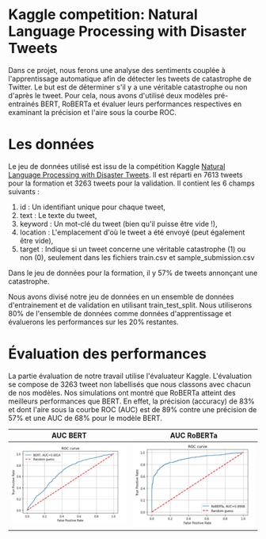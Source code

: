 # Kaggle competition: Natural Language Processing with Disaster Tweets
Dans ce projet, nous ferons une analyse des sentiments couplée à l'apprentissage automatique afin de détecter les tweets de catastrophe de Twitter. Le
but est de déterminer s'il y a une véritable catastrophe ou non d'après le tweet.
Pour cela, nous avons d'utilisé deux modèles pré-entrainés BERT, RoBERTa et évaluer leurs performances respectives en examinant la précision et l'aire sous
la courbe ROC.

# Les données
Le jeu de données utilisé est issu de la compétition Kaggle [Natural Language Processing with Disaster Tweets](https://www.kaggle.com/competitions/nlp-getting-started).
Il est réparti en 7613 tweets pour la formation et 3263 tweets pour la validation.
Il contient les 6 champs suivants :

1. id : Un identifiant unique pour chaque tweet,
2. text : Le texte du tweet,
3. keyword : Un mot-clé du tweet (bien qu'il puisse être vide !),
4. location : L'emplacement d'où le tweet a été envoyé (peut également être
vide),
5. target : Indique si un tweet concerne une véritable catastrophe (1) ou
non (0), seulement dans les fichiers train.csv et sample_submission.csv

Dans le jeu de données pour la formation, il y 57% de tweets annonçant une catastrophe.

Nous avons divisé notre jeu de données en un ensemble de données d'entrainement et de validation en utilisant train_test_split. Nous utiliserons 80% de l'ensemble de 
données comme données d'apprentissage et évaluerons les performances sur les 20% restantes.

# Évaluation des performances
La partie évaluation de notre travail utilise l'évaluateur Kaggle. L'évaluation se compose de 3263 tweet non labellisés que nous classons avec chacun de
nos modèles. Nos simulations ont montré que RoBERTa atteint des meilleurs performances que BERT. En effet, la précision (accuracy) de 83% et dont l'aire
sous la courbe ROC (AUC) est de 89% contre une précision de 57% et une AUC de 68% pour le modèle BERT.

AUC BERT                   |  AUC RoBERTa
:-------------------------:|:-------------------------:
![AUC BERT](https://github.com/HoudCa/NLP_Disaster_Tweet/blob/main/Images/AUC_Bert.png)  | ![AUC RoBERTa](https://github.com/HoudCa/NLP_Disaster_Tweet/blob/main/Images/AUC_Roberta.png)



